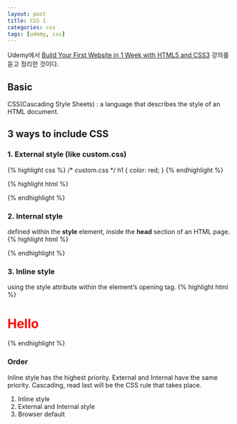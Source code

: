 ```yaml
---
layout: post
title: CSS 1
categories: css
tags: [udemy, css]
---
```

<div class="message">Udemy에서 <a href="https://www.udemy.com/build-your-first-website-in-1-week/">Build Your First Website in 1 Week with HTML5 and CSS3</a> 강의를 듣고 정리한 것이다.</div>

## Basic
CSS(Cascading Style Sheets) : a language that describes the style of an HTML document.

## 3 ways to include CSS

### 1. External style (like custom.css)
{% highlight css %}
/* custom.css */
h1 {
    color: red;
}
{% endhighlight %}

{% highlight html %}
<!-- html file -->
<head>
	<link rel="stylesheet" type="text/css" href="custom.css">
</head>
{% endhighlight %}

### 2. Internal style
defined within the **style** element, inside the **head** section of an HTML page.
{% highlight html %}
<head>
	<style>
	h1 {
	    color: red;
	} 
	</style>
</head>
{% endhighlight %}

### 3. Inline style
using the style attribute within the element’s opening tag.
{% highlight html %}
<h1 style="color: red;">Hello</h1>
{% endhighlight %}

### Order
Inline style has the highest priority.
External and Internal have the same priority. Cascading, read last will be the CSS rule that takes place.

1. Inline style
2. External and Internal style
3. Browser default


